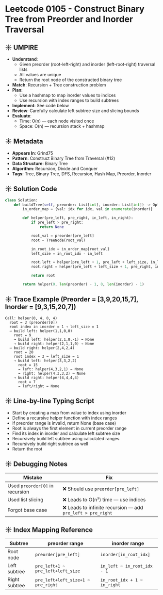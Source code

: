 # Leetcode 0105 - Construct Binary Tree from Preorder and Inorder Traversal

## ☀️ UMPIRE
- **Understand**:
  - Given preorder (root-left-right) and inorder (left-root-right) traversal lists
  - All values are unique
  - Return the root node of the constructed binary tree
- **Match**: Recursion + Tree construction problem
- **Plan**:
  - Use a hashmap to map inorder values to indices
  - Use recursion with index ranges to build subtrees
- **Implement**: See code below
- **Review**: Carefully calculate left subtree size and slicing bounds
- **Evaluate**:
  - Time: O(n) — each node visited once
  - Space: O(n) — recursion stack + hashmap


## ☀️ Metadata
- **Appears In**: Grind75
- **Pattern**: Construct Binary Tree from Traversal (#12)
- **Data Structure**: Binary Tree
- **Algorithm**: Recursion, Divide and Conquer
- **Tags**: Tree, Binary Tree, DFS, Recursion, Hash Map, Preorder, Inorder


## ☀️ Solution Code
```python
class Solution:
    def buildTree(self, preorder: List[int], inorder: List[int]) -> Optional[TreeNode]:
        in_order_map = {val: idx for idx, val in enumerate(inorder)}

        def helper(pre_left, pre_right, in_left, in_right):
            if pre_left > pre_right:
                return None

            root_val = preorder[pre_left]
            root = TreeNode(root_val)

            in_root_idx = in_order_map[root_val]
            left_size = in_root_idx - in_left

            root.left = helper(pre_left + 1, pre_left + left_size, in_left, in_root_idx - 1)
            root.right = helper(pre_left + left_size + 1, pre_right, in_root_idx + 1, in_right)

            return root

        return helper(0, len(preorder) - 1, 0, len(inorder) - 1)
```


## ☀️ Trace Example (Preorder = [3,9,20,15,7], Inorder = [9,3,15,20,7])
```
Call: helper(0, 4, 0, 4)
  root = 3 (preorder[0])
  root index in inorder = 1 → left_size = 1
  → build left: helper(1,1,0,0)
    root = 9
    → build left: helper(2,1,0,-1) → None
    → build right: helper(2,1,1,0) → None
  → build right: helper(2,4,2,4)
    root = 20
    root index = 3 → left_size = 1
    → build left: helper(3,3,2,2)
      root = 15
      → left: helper(4,3,2,1) → None
      → right: helper(4,3,3,2) → None
    → build right: helper(4,4,4,4)
      root = 7
      → left/right = None
```


## ☀️ Line-by-line Typing Script
- Start by creating a map from value to index using inorder
- Define a recursive helper function with index ranges
- If preorder range is invalid, return None (base case)
- Root is always the first element in current preorder range
- Find its index in inorder and calculate left subtree size
- Recursively build left subtree using calculated ranges
- Recursively build right subtree as well
- Return the root


## ☀️ Debugging Notes
| Mistake | Fix |
|--------|------|
| Used `preorder[0]` in recursion | ❌ Should use `preorder[pre_left]` |
| Used list slicing | ❌ Leads to O(n²) time — use indices |
| Forgot base case | ❌ Leads to infinite recursion — add `pre_left > pre_right` |


## ☀️ Index Mapping Reference
| Subtree        | preorder range                         | inorder range                      |
|----------------|-----------------------------------------|------------------------------------|
| Root node      | `preorder[pre_left]`                    | `inorder[in_root_idx]`             |
| Left subtree   | `pre_left+1 ~ pre_left+left_size`       | `in_left ~ in_root_idx - 1`        |
| Right subtree  | `pre_left+left_size+1 ~ pre_right`      | `in_root_idx + 1 ~ in_right`       |
